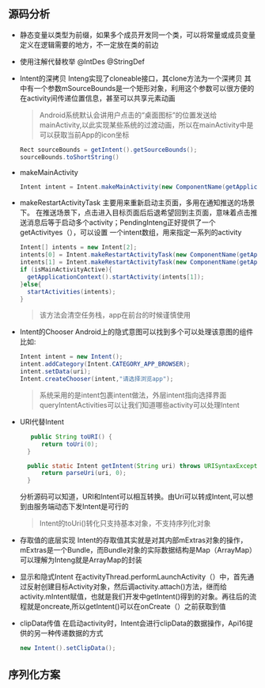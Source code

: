 ## 源码分析
- 静态变量以类型为前缀，如果多个成员开发同一个类，可以将常量或成员变量定义在逻辑需要的地方，不一定放在类的前边
- 使用注解代替枚举 @IntDes @StringDef
- Intent的深拷贝
  Inteng实现了cloneable接口，其clone方法为一个深拷贝
  其中有一个参数mSourceBounds是一个矩形对象，利用这个参数可以很方便的在activity间传递位置信息，甚至可以共享元素动画
  > Android系统默认会讲用户点击的“桌面图标”的位置发送给mainActivity,以此实现某些系统的过渡动画，所以在mainActivity中是可以获取当前App的icon坐标
    ```java
    Rect sourceBounds = getIntent().getSourceBounds();
    sourceBounds.toShortString()
    ```
- makeMainActivity
  ```java
  Intent intent = Intent.makeMainActivity(new ComponentName(getApplication(), MainActivity.class));
  ```
- makeRestartActivityTask
  主要用来重新启动主页面，多用在通知推送的场景下。
  在推送场景下，点击进入目标页面后后退希望回到主页面，意味着点击推送消息后等于启动多个activity；PendingInteng正好提供了一个getActivityes（），可以设置
  一个intent数组，用来指定一系列的activity
  ```java
  Intent[] intents = new Intent[2];
  intents[0] = Intent.makeRestartActivityTask(new ComponentName(getApplication(), MainActivity.class));
  intents[1] = Intent.makeRestartActivityTask(new ComponentName(getApplication(), CardDetailActivity.class));
  if (isMainActivityActive){
    getApplicationContext().startActivity(intents[1]);
  }else{
    startActivities(intents);
  }
  ```
  > 该方法会清空任务栈，app在前台的时候谨慎使用

- Intent的Chooser
  Android上的隐式意图可以找到多个可以处理该意图的组件
  比如:
  ```java
  Intent intent = new Intent();
  intent.addCategory(Intent.CATEGORY_APP_BROWSER);
  intent.setData(uri);
  Intent.createChooser(intent,"请选择浏览app");
  ```
  > 系统采用的是intent包裹intent做法，外层intent指向选择界面
    queryIntentActivities可以让我们知道哪些activity可以处理Intent

- URI代替Intent
  ```java
     public String toURI() {
        return toUri(0);
    }

    public static Intent getIntent(String uri) throws URISyntaxException {
        return parseUri(uri, 0);
    }
  ```
  分析源码可以知道，URI和Intent可以相互转换。由Uri可以转成Intent,可以想到由服务端动态下发Intent是可行的
  > Intent的toUri()转化只支持基本对象，不支持序列化对象

- 存取值的底层实现
  Intent的存取值其实就是对其内部mExtras对象的操作，mExtras是一个Bundle，而Bundle对象的实际数据结构是Map（ArrayMap）
  可以理解为Inteng就是ArrayMap的封装

- 显示和隐式Intent
  在activityThread.performLaunchActivity（）中，首先通过反射创建目标Activity对象，然后调activity.attach()方法，继而给
  activity.mIntent赋值，也就是我们开发中getIntent()得到的对象。再往后的流程就是oncreate,所以getIntent()可以在onCreate（）之前获取到值

- clipData传值
  在启动activity时，Intent会进行clipData的数据操作，Api16提供的另一种传递数据的方式
  ```java
  new Intent().setClipData();
  ```

## 序列化方案



